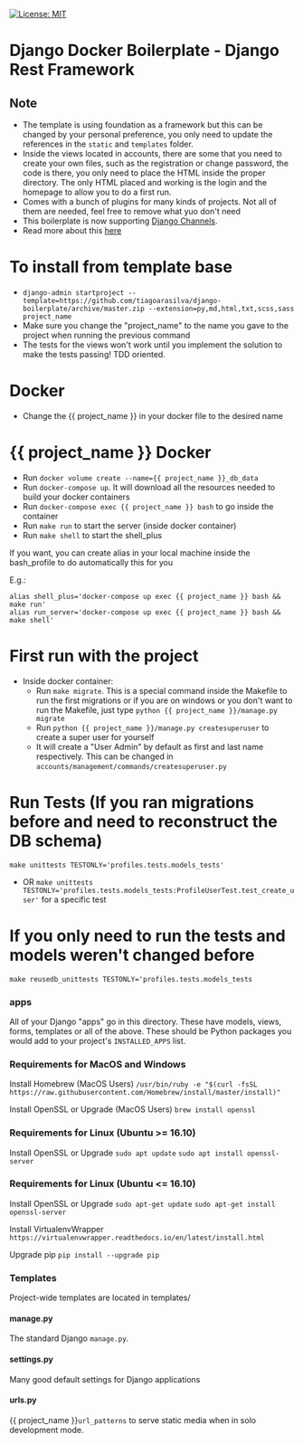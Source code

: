 [![License: MIT](https://img.shields.io/github/license/vintasoftware/django-react-boilerplate.svg)](LICENSE.txt)

Django Docker Boilerplate - Django Rest Framework
===============================================================================

## Note
- The template is using foundation as a framework but this can be changed by your personal preference, you only need to update the references in the `static` and `templates` folder.
- Inside the views located in accounts, there are some that you need to create your own files, such as the registration or change password, the code is there, you only need to place the HTML inside the proper directory. The only HTML placed and working is the login and the homepage to allow you to do a first run.
- Comes with a bunch of plugins for many kinds of projects. Not all of them are needed, feel free to remove what yuo don't need
- This boilerplate is now supporting [Django Channels](https://channels.readthedocs.io/en/stable/index.html).
- Read more about this [here](https://channels.readthedocs.io/en/stable/index.html)

# To install from template base
- `django-admin startproject --template=https://github.com/tiagoarasilva/django-boilerplate/archive/master.zip --extension=py,md,html,txt,scss,sass project_name`
- Make sure you change the "project_name" to the name you gave to the project when running the previous command 
- The tests for the views won't work until you implement the solution to make the tests passing! TDD oriented.

# Docker
- Change the {{ project_name }} in your docker file to the desired name

# {{ project_name }} Docker
-  Run `docker volume create --name={{ project_name }}_db_data`
-  Run `docker-compose up`. It will download all the resources needed to build your docker containers
-  Run `docker-compose exec {{ project_name }} bash` to go inside the container
-  Run `make run` to start the server (inside docker container)
-  Run `make shell` to start the shell_plus

If you want, you can create alias in your local machine inside the bash_profile to do automatically this for you

E.g.:

```Shell
alias shell_plus='docker-compose up exec {{ project_name }} bash && make run'
alias run_server='docker-compose up exec {{ project_name }} bash && make shell'
```

# First run with the project
- Inside docker container:
    - Run `make migrate`. This is a special command inside the Makefile to run the first migrations or if you are on windows or you don't want to run the Makefile, just type `python {{ project_name }}/manage.py migrate`
    - Run `python {{ project_name }}/manage.py createsuperuser` to create a super user for yourself
    - It will create a "User Admin" by default as first and last name respectively. This can be changed in `accounts/management/commands/createsuperuser.py`


# Run Tests (If you ran migrations before and need to reconstruct the DB schema)
`make unittests TESTONLY='profiles.tests.models_tests'`
- OR
`make unittests TESTONLY='profiles.tests.models_tests:ProfileUserTest.test_create_user'` for a specific test

# If you only need to run the tests and models weren't changed before
`make reusedb_unittests TESTONLY='profiles.tests.models_tests`
### apps

All of your Django "apps" go in this directory. These have models, views, forms,
templates or all of the above. These should be Python packages you would add to
your project's `INSTALLED_APPS` list.


### Requirements for MacOS and Windows

Install Homebrew (MacOS Users)
`/usr/bin/ruby -e "$(curl -fsSL https://raw.githubusercontent.com/Homebrew/install/master/install)"`

Install OpenSSL or Upgrade (MacOS Users)
`brew install openssl`

### Requirements for Linux (Ubuntu >= 16.10)
Install OpenSSL or Upgrade
`sudo apt update`
`sudo apt install openssl-server`

### Requirements for Linux (Ubuntu <= 16.10)
Install OpenSSL or Upgrade
`sudo apt-get update`
`sudo apt-get install openssl-server`


Install VirtualenvWrapper
`https://virtualenvwrapper.readthedocs.io/en/latest/install.html`

Upgrade pip
`pip install --upgrade pip`

### Templates

Project-wide templates are located in templates/

#### manage.py

The standard Django `manage.py`.

#### settings.py

Many good default settings for Django applications

#### urls.py

{{ project_name }}`url_patterns` to serve static media when in solo development mode.
